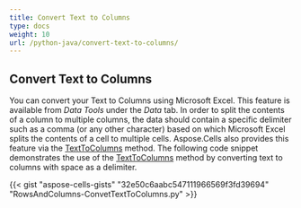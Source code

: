 ```yaml
---
title: Convert Text to Columns
type: docs
weight: 10
url: /python-java/convert-text-to-columns/
---
```


## **Convert Text to Columns**
You can convert your Text to Columns using Microsoft Excel. This feature is available from *Data Tools* under the *Data* tab. In order to split the contents of a column to multiple columns, the data should contain a specific delimiter such as a comma (or any other character) based on which Microsoft Excel splits the contents of a cell to multiple cells. Aspose.Cells also provides this feature via the [TextToColumns](https://reference.aspose.com/cells/python/asposecells.api/cells#textToColumns\(int,%20int,%20int,%20com.aspose.cells.TxtLoadOptions\)) method. The following code snippet demonstrates the use of the [TextToColumns](https://reference.aspose.com/cells/python/asposecells.api/cells#textToColumns\(int,%20int,%20int,%20com.aspose.cells.TxtLoadOptions\)) method by converting text to columns with space as a delimiter.

{{< gist "aspose-cells-gists" "32e50c6aabc547111966569f3fd39694" "RowsAndColumns-ConvetTextToColumns.py" >}}
